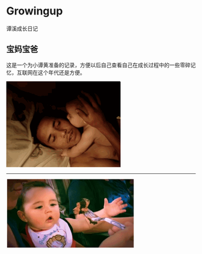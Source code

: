 # Growingup
谭溪成长日记

## 宝妈宝爸

这是一个为小谭黄准备的记录，方便以后自己查看自己在成长过程中的一些零碎记忆，互联网在这个年代还是方便。

![Smile](./pics/gif0.gif "妈妈说，给爸爸留点.Oh! NO!")
* * *

![😢](./pics/gif1.gif "爸比，你这么调皮，妈妈知道吗?Oh! NO!")
